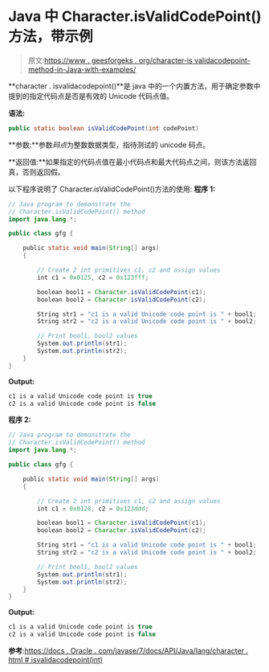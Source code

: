 # Java 中 Character.isValidCodePoint()方法，带示例

> 原文:[https://www . geesforgeks . org/character-is validacodepoint-method-in-Java-with-examples/](https://www.geeksforgeeks.org/character-isvalidcodepoint-method-in-java-with-examples/)

**character . isvalidacodepoint()**是 java 中的一个内置方法，用于确定参数中提到的指定代码点是否是有效的 Unicode 代码点值。

**语法:**

```java
public static boolean isValidCodePoint(int codePoint)
```

 **参数:**参数*码点*为整数数据类型，指待测试的 unicode 码点。

**返回值:**如果指定的代码点值在最小代码点和最大代码点之间，则该方法返回真，否则返回假。

以下程序说明了 Character.isValidCodePoint()方法的使用:
**程序 1:**

```java
// Java program to demonstrate the
// Character.isValidCodePoint() method
import java.lang.*;

public class gfg {

    public static void main(String[] args)
    {

        // Create 2 int primitives c1, c2 and assign values
        int c1 = 0x0125, c2 = 0x123fff;

        boolean bool1 = Character.isValidCodePoint(c1);
        boolean bool2 = Character.isValidCodePoint(c2);

        String str1 = "c1 is a valid Unicode code point is " + bool1;
        String str2 = "c2 is a valid Unicode code point is " + bool2;

        // Print bool1, bool2 values
        System.out.println(str1);
        System.out.println(str2);
    }
}
```

**Output:**

```java
c1 is a valid Unicode code point is true
c2 is a valid Unicode code point is false

```

**程序 2:**

```java
// Java program to demonstrate the
// Character.isValidCodePoint() method 
import java.lang.*;

public class gfg {

    public static void main(String[] args)
    {

        // Create 2 int primitives c1, c2 and assign values
        int c1 = 0x0128, c2 = 0x123ddd;

        boolean bool1 = Character.isValidCodePoint(c1);
        boolean bool2 = Character.isValidCodePoint(c2);

        String str1 = "c1 is a valid Unicode code point is " + bool1;
        String str2 = "c2 is a valid Unicode code point is " + bool2;

        // Print bool1, bool2 values
        System.out.println(str1);
        System.out.println(str2);
    }
}
```

**Output:**

```java
c1 is a valid Unicode code point is true
c2 is a valid Unicode code point is false

```

**参考**:[https://docs . Oracle . com/javase/7/docs/API/Java/lang/character . html # isvalidacodepoint(int)](https://docs.oracle.com/javase/7/docs/api/java/lang/Character.html#isValidCodePoint(int))
